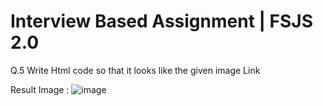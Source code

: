 # Interview Based Assignment | FSJS 2.0
Q.5 Write Html code so that it looks like the given image Link

Result Image :
![image](https://github.com/raviacts035/PlacementAssignment_RaveendrInturi/assets/118992612/d7a429d7-8efc-4661-aab8-05c2bedadae5)
